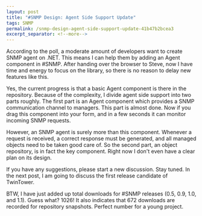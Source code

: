 ```yaml
---
layout: post
title: "#SNMP Design: Agent Side Support Update"
tags: SNMP
permalink: /snmp-design-agent-side-support-update-41b47b2bcea3
excerpt_separator: <!--more-->
---
```

According to the poll, a moderate amount of developers want to create SNMP agent on .NET. This means I can help them by adding an Agent component in #SNMP. After handing over the browser to Steve, now I have time and energy to focus on the library, so there is no reason to delay new features like this.
<!--more-->

Yes, the current progress is that a basic Agent component is there in the repository. Because of the complexity, I divide agent side support into two parts roughly. The first part is an Agent component which provides a SNMP communication channel to managers. This part is almost done. Now if you drag this component into your form, and in a few seconds it can monitor incoming SNMP requests.

However, an SNMP agent is surely more than this component. Whenever a request is received, a correct response must be generated, and all managed objects need to be taken good care of. So the second part, an object repository, is in fact the key component. Right now I don't even have a clear plan on its design.

If you have any suggestions, please start a new discussion. Stay tuned. In the next post, I am going to discuss the first release candidate of TwinTower.

BTW, I have just added up total downloads for #SNMP releases (0.5, 0.9, 1.0, and 1.1). Guess what? 1026! It also indicates that 672 downloads are recorded for repository snapshots. Perfect number for a young project.
